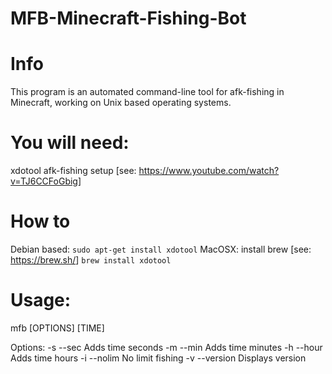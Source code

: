 # MFB-Minecraft-Fishing-Bot

# Info
This program is an automated command-line tool for afk-fishing in Minecraft, working on Unix based operating systems.

# You will need:
  xdotool
  afk-fishing setup [see: <https://www.youtube.com/watch?v=TJ6CCFoGbig>]

# How to
Debian based:
  `sudo apt-get install xdotool`
MacOSX:
  install brew [see: <https://brew.sh/>]
  `brew install xdotool`

# Usage:
mfb [OPTIONS] [TIME]

Options:
 -s <time>      --sec  <time>   Adds time seconds
 -m <time>      --min  <time>   Adds time minutes
 -h <time>      --hour <time>   Adds time hours
 -i             --nolim         No limit fishing
 -v             --version       Displays version
 
